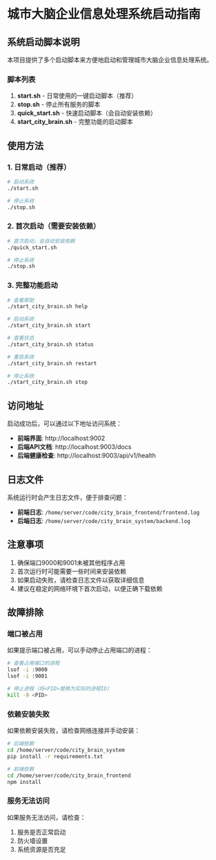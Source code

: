 # 城市大脑企业信息处理系统启动指南

## 系统启动脚本说明

本项目提供了多个启动脚本来方便地启动和管理城市大脑企业信息处理系统。

### 脚本列表

1. **start.sh** - 日常使用的一键启动脚本（推荐）
2. **stop.sh** - 停止所有服务的脚本
3. **quick_start.sh** - 快速启动脚本（会自动安装依赖）
4. **start_city_brain.sh** - 完整功能的启动脚本

## 使用方法

### 1. 日常启动（推荐）

```bash
# 启动系统
./start.sh

# 停止系统
./stop.sh
```

### 2. 首次启动（需要安装依赖）

```bash
# 首次启动，会自动安装依赖
./quick_start.sh

# 停止系统
./stop.sh
```

### 3. 完整功能启动

```bash
# 查看帮助
./start_city_brain.sh help

# 启动系统
./start_city_brain.sh start

# 查看状态
./start_city_brain.sh status

# 重启系统
./start_city_brain.sh restart

# 停止系统
./start_city_brain.sh stop
```

## 访问地址

启动成功后，可以通过以下地址访问系统：

- **前端界面**: http://localhost:9002
- **后端API文档**: http://localhost:9003/docs
- **后端健康检查**: http://localhost:9003/api/v1/health

## 日志文件

系统运行时会产生日志文件，便于排查问题：

- **前端日志**: `/home/server/code/city_brain_frontend/frontend.log`
- **后端日志**: `/home/server/code/city_brain_system/backend.log`

## 注意事项

1. 确保端口9000和9001未被其他程序占用
2. 首次运行时可能需要一些时间来安装依赖
3. 如果启动失败，请检查日志文件以获取详细信息
4. 建议在稳定的网络环境下首次启动，以便正确下载依赖

## 故障排除

### 端口被占用

如果提示端口被占用，可以手动停止占用端口的进程：

```bash
# 查看占用端口的进程
lsof -i :9000
lsof -i :9001

# 停止进程（将<PID>替换为实际的进程ID）
kill -9 <PID>
```

### 依赖安装失败

如果依赖安装失败，请检查网络连接并手动安装：

```bash
# 后端依赖
cd /home/server/code/city_brain_system
pip install -r requirements.txt

# 前端依赖
cd /home/server/code/city_brain_frontend
npm install
```

### 服务无法访问

如果服务无法访问，请检查：

1. 服务是否正常启动
2. 防火墙设置
3. 系统资源是否充足